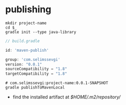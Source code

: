 # publishing


```shell
mkdir project-name
cd $_
gradle init --type java-library
```


```groovy
// build.gradle

id: 'maven-publish'

group: 'com.selimssevgi'
version: "0.0.1"
sourceCompatibility = "1.8"
targetCompatibility = "1.8"
```

```shell
# com.selimssevgi:project-name:0.0.1-SNAPSHOT
gradle publishToMavenLocal
```

- find the installed artifact at *$HOME/.m2/repository/*
